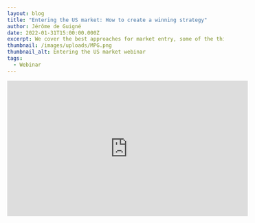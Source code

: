 ```yaml
---
layout: blog
title: "Entering the US market: How to create a winning strategy"
author: Jérôme de Guigné
date: 2022-01-31T15:00:00.000Z
excerpt: We cover the best approaches for market entry, some of the things you should think about given your specific brand and circumstances, and a high-level US marketplace overview.
thumbnail: /images/uploads/MPG.png
thumbnail_alt: Entering the US market webinar
tags:
  - Webinar
---
```


<iframe width="560" height="315" src="https://www.youtube-nocookie.com/embed/q3_6f65zMLo" title="YouTube video player" frameborder="0" allow="accelerometer; autoplay; clipboard-write; encrypted-media; gyroscope; picture-in-picture; web-share" allowfullscreen></iframe>
